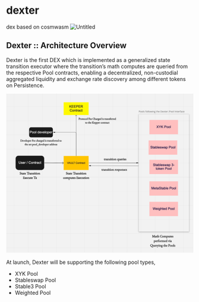 # dexter

dex based on cosmwasm
![Untitled](https://s3-us-west-2.amazonaws.com/secure.notion-static.com/ca31d66a-3745-4529-9a7e-61c6cabdd623/Untitled.png)

## **Dexter :: Architecture Overview**

Dexter is the first DEX which is implemented as a generalized state transition executor where the transition’s math computes are queried from the respective Pool contracts, enabling a decentralized, non-custodial aggregated liquidity and exchange rate discovery among different tokens on Persistence.

![Dexter :: Architecture Overview](./docs/overview.png)

At launch, Dexter will be supporting the following pool types,

- XYK Pool
- Stableswap Pool
- Stable3 Pool
- Weighted Pool
